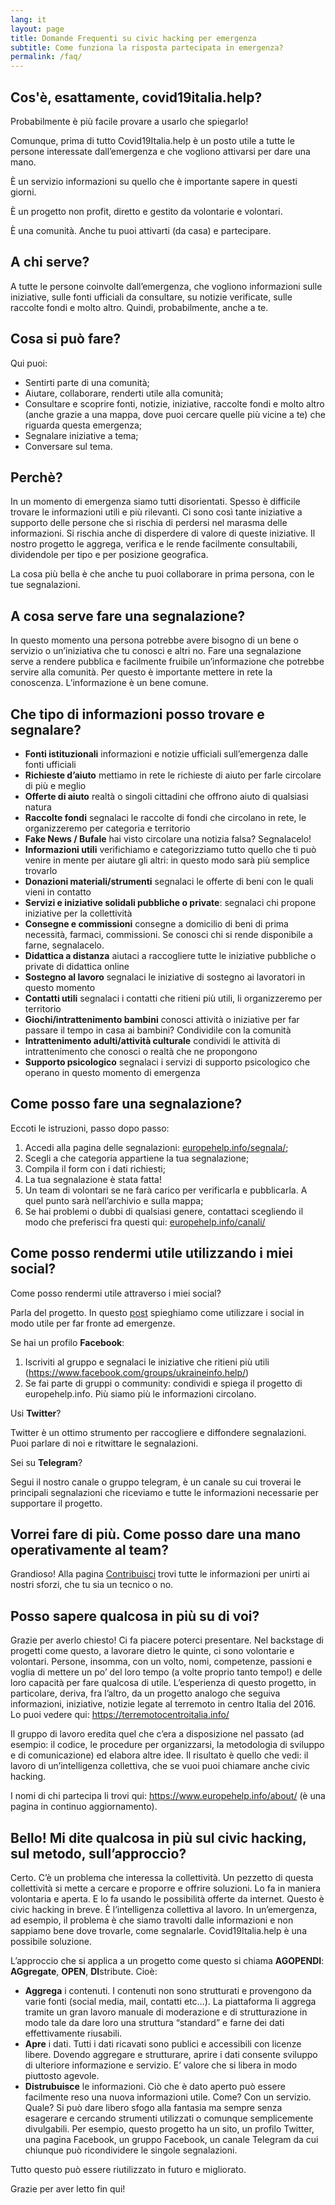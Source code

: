 ```yaml
---
lang: it
layout: page
title: Domande Frequenti su civic hacking per emergenza 
subtitle: Come funziona la risposta partecipata in emergenza?
permalink: /faq/
---
```


## Cos'è, esattamente, covid19italia.help?

Probabilmente è più facile provare a usarlo che spiegarlo!

Comunque, prima di tutto Covid19Italia.help è un posto utile a tutte le persone interessate dall’emergenza e che vogliono attivarsi per dare una mano.

È un servizio informazioni su quello che è importante sapere in questi giorni.

È un progetto non profit, diretto e gestito da volontarie e volontari.

È una comunità. Anche tu puoi attivarti (da casa) e partecipare.


## A chi serve?

A tutte le persone coinvolte dall’emergenza, che vogliono informazioni sulle iniziative, sulle fonti ufficiali da consultare, su notizie verificate, sulle raccolte fondi e molto altro. Quindi, probabilmente, anche a te.

## Cosa si può fare?

Qui puoi:

- Sentirti parte di una comunità;
- Aiutare, collaborare, renderti utile alla comunità;
- Consultare e scoprire fonti, notizie, iniziative, raccolte fondi e molto altro (anche grazie a una mappa, dove puoi cercare quelle più vicine a te) che riguarda questa emergenza;
- Segnalare iniziative a tema;
- Conversare sul tema.

## Perchè?

In un momento di emergenza siamo tutti disorientati. Spesso è difficile trovare le informazioni utili e più rilevanti. Ci sono così tante iniziative a supporto delle persone che si rischia di perdersi nel marasma delle informazioni. Si rischia anche di disperdere di valore di queste iniziative. Il nostro progetto le aggrega, verifica e le rende facilmente consultabili, dividendole per tipo e per posizione geografica.

La cosa più bella è che anche tu puoi collaborare in prima persona, con le tue segnalazioni.

## A cosa serve fare una segnalazione?

In questo momento una persona potrebbe avere bisogno di un bene o servizio o un’iniziativa che tu conosci e altri no. 
Fare una segnalazione serve a rendere pubblica e facilmente fruibile un’informazione che potrebbe servire alla comunità.
Per questo è importante mettere in rete la conoscenza. L’informazione è un bene comune.

## Che tipo di informazioni posso trovare e segnalare?

- **Fonti istituzionali** informazioni e notizie ufficiali sull’emergenza dalle fonti ufficiali 
- **Richieste d’aiuto** mettiamo in rete le richieste di aiuto per farle circolare di più e meglio 
- **Offerte di aiuto** realtà o singoli cittadini che offrono aiuto di qualsiasi natura 
- **Raccolte fondi** segnalaci le raccolte di fondi che circolano in rete, le organizzeremo per categoria e territorio 
- **Fake News / Bufale** hai visto circolare una notizia falsa? Segnalacelo! 
- **Informazioni utili** verifichiamo e categorizziamo tutto quello che ti può venire in mente per aiutare gli altri: in questo modo sarà più semplice trovarlo
- **Donazioni materiali/strumenti** segnalaci le offerte di beni con le quali vieni in contatto
- **Servizi e iniziative solidali pubbliche o private**: segnalaci chi propone iniziative per la collettività 
- **Consegne e commissioni** consegne a domicilio di beni di prima necessità, farmaci, commissioni. Se conosci chi si rende disponibile a farne, segnalacelo.
- **Didattica a distanza** aiutaci a raccogliere tutte le iniziative pubbliche o private di didattica online
- **Sostegno al lavoro** segnalaci le iniziative di sostegno ai lavoratori in questo momento 
- **Contatti utili** segnalaci i contatti che ritieni più utili, li organizzeremo per territorio
- **Giochi/intrattenimento bambini** conosci attività o iniziative per far passare il tempo in casa ai bambini? Condividile con la comunità 
- **Intrattenimento adulti/attività culturale** condividi le attività di intrattenimento che conosci o realtà che ne propongono 
- **Supporto psicologico** segnalaci i servizi di supporto psicologico che operano in questo momento di emergenza

## Come posso fare una segnalazione?

Eccoti le istruzioni, passo dopo passo:

1. Accedi alla pagina delle segnalazioni: [europehelp.info/segnala/](https://europehelp.info/segnala/);
2. Scegli a che categoria appartiene la tua segnalazione;
3. Compila il form con i dati richiesti;
4. La tua segnalazione è stata fatta!
5. Un team di volontari se ne farà carico per verificarla e pubblicarla. A quel punto sarà nell’archivio e sulla mappa;
6. Se hai problemi o dubbi di qualsiasi genere, contattaci scegliendo il modo che preferisci fra questi qui: [europehelp.info/canali/](https://europehelp.info/canali/)

## Come posso rendermi utile utilizzando i miei social?

Come posso rendermi utile attraverso i miei social? 

Parla del progetto. In questo [post](2020-03-11-come-postare-sui-social/) spieghiamo come utilizzare i social in modo utile per far fronte ad emergenze.

Se hai un profilo **Facebook**:

1. Iscriviti al gruppo e segnalaci le iniziative che ritieni più utili (https://www.facebook.com/groups/ukraineinfo.help/)
2. Se fai parte di gruppi o community: condividi e spiega il progetto di europehelp.info. Più siamo più le informazioni circolano.  


Usi **Twitter**? 

Twitter è un ottimo strumento per raccogliere e diffondere segnalazioni. Puoi parlare di noi e ritwittare le segnalazioni. 

Sei su **Telegram**? 

Segui il nostro canale o gruppo telegram, è un canale su cui troverai le principali segnalazioni che riceviamo e tutte le informazioni necessarie per supportare il progetto. 

## Vorrei fare di più. Come posso dare una mano operativamente al team? 

Grandioso! Alla pagina [Contribuisci](https://europehelp.info/contribuisci/) trovi tutte le informazioni per unirti ai nostri sforzi, che tu sia un tecnico o no.

## Posso sapere qualcosa in più su di voi?

Grazie per averlo chiesto! Ci fa piacere poterci presentare. Nel backstage di progetti come questo, a lavorare dietro le quinte, ci sono volontarie e volontari. Persone, insomma, con un volto, nomi, competenze, passioni e voglia di mettere un po’ del loro tempo (a volte proprio tanto tempo!) e delle loro capacità per fare qualcosa di utile.
L’esperienza di questo progetto, in particolare, deriva, fra l’altro, da un progetto analogo che seguiva informazioni, iniziative, notizie legate al terremoto in centro Italia del 2016. Lo puoi vedere qui: https://terremotocentroitalia.info/

Il gruppo di lavoro eredita quel che c’era a disposizione nel passato (ad esempio: il codice, le procedure per organizzarsi, la metodologia di sviluppo e di comunicazione) ed elabora altre idee. Il risultato è quello che vedi: il lavoro di un’intelligenza collettiva, che se vuoi puoi chiamare anche civic hacking.

I nomi di chi partecipa li trovi qui: https://www.europehelp.info/about/ (è una pagina in continuo aggiornamento). 

## Bello! Mi dite qualcosa in più sul civic hacking, sul metodo, sull’approccio?

Certo. C’è un problema che interessa la collettività. Un pezzetto di questa collettività si mette a cercare e proporre e offrire soluzioni. Lo fa in maniera volontaria e aperta. E lo fa usando le possibilità offerte da internet. Questo è civic hacking in breve. È l’intelligenza collettiva al lavoro.
In un’emergenza, ad esempio, il problema è che siamo travolti dalle informazioni e non sappiamo bene dove trovarle, come segnalarle.
Covid19Italia.help è una possibile soluzione. 

L’approccio che si applica a un progetto come questo si chiama **AGOPENDI**: **AGgregate**, **OPEN**, **DI**stribute. Cioè:

- **Aggrega** i contenuti. I contenuti non sono strutturati e provengono da varie fonti (social media, mail, contatti etc…). La piattaforma li aggrega tramite un gran lavoro manuale di moderazione e di strutturazione in modo tale da dare loro una struttura “standard” e farne dei dati effettivamente riusabili.
- **Apre** i dati. Tutti i dati ricavati sono publici e accessibili con licenze libere. Dovendo aggregare e strutturare, aprire i dati consente sviluppo di ulteriore informazione e servizio. E’ valore che si libera in modo piuttosto agevole. 
- **Distrubuisce** le informazioni. Ciò che è dato aperto può essere facilmente reso una nuova informazioni utile. Come? Con un servizio. Quale? Si può dare libero sfogo alla fantasia ma sempre senza esagerare e cercando strumenti utilizzati o comunque semplicemente divulgabili. Per esempio, questo progetto ha un sito, un profilo Twitter, una pagina Facebook, un gruppo Facebook, un canale Telegram da cui chiunque può ricondividere le singole segnalazioni.

Tutto questo può essere riutilizzato in futuro e migliorato.

Grazie per aver letto fin qui!
